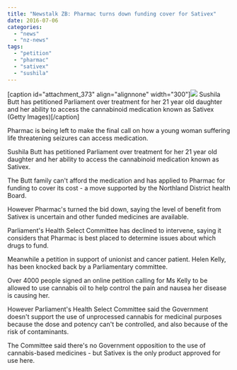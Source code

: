 ```yaml
---
title: "Newstalk ZB: Pharmac turns down funding cover for Sativex"
date: 2016-07-06
categories: 
  - "news"
  - "nz-news"
tags: 
  - "petition"
  - "pharmac"
  - "sativex"
  - "sushila"
---
```


\[caption id="attachment\_373" align="alignnone" width="300"\]![](/wp-content/uploads/2015/05/sativexpack-1-300x199.png) Sushila Butt has petitioned Parliament over treatment for her 21 year old daughter and her ability to access the cannabinoid medication known as Sativex (Getty Images)\[/caption\]

Pharmac is being left to make the final call on how a young woman suffering life threatening seizures can access medication.

Sushila Butt has petitioned Parliament over treatment for her 21 year old daughter and her ability to access the cannabinoid medication known as Sativex.

The Butt family can't afford the medication and has applied to Pharmac for funding to cover its cost - a move supported by the Northland District health Board.

However Pharmac's turned the bid down, saying the level of benefit from Sativex is uncertain and other funded medicines are available.

Parliament's Health Select Committee has declined to intervene, saying it considers that Pharmac is best placed to determine issues about which drugs to fund.

Meanwhile a petition in support of unionist and cancer patient. Helen Kelly, has been knocked back by a Parliamentary committee.

Over 4000 people signed an online petition calling for Ms Kelly to be allowed to use cannabis oil to help control the pain and nausea her disease is causing her.

However Parliament's Health Select Committee said the Government doesn't support the use of unprocessed cannabis for medicinal purposes because the dose and potency can't be controlled, and also because of the risk of contaminants.

The Committee said there's no Government opposition to the use of cannabis-based medicines - but Sativex is the only product approved for use here.
